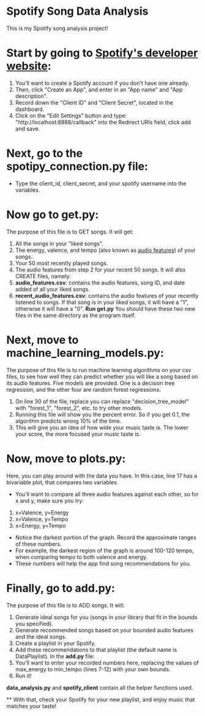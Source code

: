 # Spotify Song Data Analysis
This is my Spotify song analysis project!

# Start by going to [Spotify's developer website](https://developer.spotify.com/dashboard/login):
1. You'll want to create a Spotify account if you don't have one already.
2. Then, click "Create an App", and enter in an "App name" and "App description".
3. Record down the "Client ID" and "Client Secret", located in the dashboard.
4. Click on the "Edit Settings" button and type: "http://localhost:8888/callback" into the Redirect URIs field, click add and save.

# Next, go to the spotipy_connection.py file:
- Type the client_id, client_secret, and your spotify username into the variables.

# Now go to get.py:
The purpose of this file is to GET songs. It will get:
1. All the songs in your "liked songs".
2. The energy, valence, and tempo (also known as [audio features](https://developer.spotify.com/documentation/web-api/reference/tracks/get-audio-features/)) of your songs.
3. Your 50 most recently played songs.
4. The audio features from step 2 for your recent 50 songs.
It will also CREATE files, namely: 
1. **audio_features.csv**: contains the audio features, song ID, and date added of all your liked songs.
2. **recent_audio_features.csv**: contains the audio features of your recently listened to songs. If that song is in your liked songs, it will have a "1", otherwise it will have a "0".
**Run get.py**
You should have these two new files in the same directory as the program itself.

# Next, move to machine_learning_models.py:
The purpose of this file is to run machine learning algorithms on your csv files, to see how well they can predict whether you will like a song based on its audio features.
Five models are provided. One is a decision tree regression, and the other four are random forest regressions.
1. On line 30 of the file, replace you can replace "decision_tree_model" with "forest_1", "forest_2", etc. to try other models.
2. Running this file will show you the percent error. So if you get 0.1, the algorithm predicts wrong 10% of the time.
3. This will give you an idea of how wide your music taste is. The lower your score, the more focused your music taste is.

# Now, move to plots.py:
Here, you can play around with the data you have. In this case, line 17 has a bivariable plot, that compares two variables.
- You'll want to compare all three audio features against each other, so for x and y, make sure you try:
1. x=Valence, y=Energy
2. x=Valence, y=Tempo
3. x=Energy, y=Tempo
- Notice the darkest portion of the graph. Record the approximate ranges of these numbers.
- For example, the darkest region of the graph is around 100-120 tempo, when comparing tempo to both valence and energy.
- These numbers will help the app find song recommendations for you.

# Finally, go to add.py:
The purpose of this file is to ADD songs. It will:
1. Generate ideal songs for you (songs in your library that fit in the bounds you specified).
2. Generate recommended songs based on your bounded audio features and the ideal songs.
3. Create a playlist in your Spotify.
4. Add these recommendations to that playlist (the default name is DataPlaylist).
In the **add.py** file:
1. You'll want to enter your recorded numbers here, replacing the values of max_energy to min_tempo (lines 7-12) with your own bounds.
2. Run it!

**data_analysis.py** and **spotify_client** contain all the helper functions used.

** With that, check your Spotify for your new playlist, and enjoy music that matches your taste!


